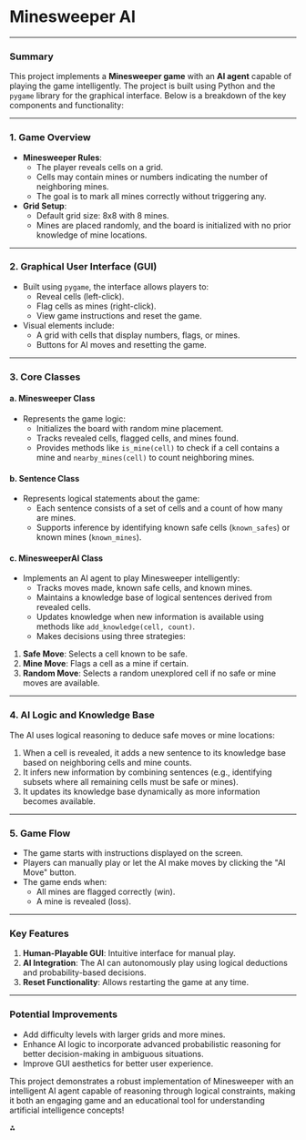# Minesweeper AI

---

### Summary

This project implements a **Minesweeper game** with an **AI agent** capable of playing the game intelligently. The project is built using Python and the `pygame` library for the graphical interface. Below is a breakdown of the key components and functionality:

---

### 1. **Game Overview**

- **Minesweeper Rules**:
    - The player reveals cells on a grid.
    - Cells may contain mines or numbers indicating the number of neighboring mines.
    - The goal is to mark all mines correctly without triggering any.
- **Grid Setup**:
    - Default grid size: 8x8 with 8 mines.
    - Mines are placed randomly, and the board is initialized with no prior knowledge of mine locations.

---

### 2. **Graphical User Interface (GUI)**

- Built using `pygame`, the interface allows players to:
    - Reveal cells (left-click).
    - Flag cells as mines (right-click).
    - View game instructions and reset the game.
- Visual elements include:
    - A grid with cells that display numbers, flags, or mines.
    - Buttons for AI moves and resetting the game.

---

### 3. **Core Classes**

#### a. **Minesweeper Class**

- Represents the game logic:
    - Initializes the board with random mine placement.
    - Tracks revealed cells, flagged cells, and mines found.
    - Provides methods like `is_mine(cell)` to check if a cell contains a mine and `nearby_mines(cell)` to count neighboring mines.


#### b. **Sentence Class**

- Represents logical statements about the game:
    - Each sentence consists of a set of cells and a count of how many are mines.
    - Supports inference by identifying known safe cells (`known_safes`) or known mines (`known_mines`).


#### c. **MinesweeperAI Class**

- Implements an AI agent to play Minesweeper intelligently:
    - Tracks moves made, known safe cells, and known mines.
    - Maintains a knowledge base of logical sentences derived from revealed cells.
    - Updates knowledge when new information is available using methods like `add_knowledge(cell, count)`.
    - Makes decisions using three strategies:

1. **Safe Move**: Selects a cell known to be safe.
2. **Mine Move**: Flags a cell as a mine if certain.
3. **Random Move**: Selects a random unexplored cell if no safe or mine moves are available.

---

### 4. **AI Logic and Knowledge Base**

The AI uses logical reasoning to deduce safe moves or mine locations:

1. When a cell is revealed, it adds a new sentence to its knowledge base based on neighboring cells and mine counts.
2. It infers new information by combining sentences (e.g., identifying subsets where all remaining cells must be safe or mines).
3. It updates its knowledge base dynamically as more information becomes available.

---

### 5. **Game Flow**

- The game starts with instructions displayed on the screen.
- Players can manually play or let the AI make moves by clicking the "AI Move" button.
- The game ends when:
    - All mines are flagged correctly (win).
    - A mine is revealed (loss).

---

### Key Features

1. **Human-Playable GUI**: Intuitive interface for manual play.
2. **AI Integration**: The AI can autonomously play using logical deductions and probability-based decisions.
3. **Reset Functionality**: Allows restarting the game at any time.

---

### Potential Improvements

- Add difficulty levels with larger grids and more mines.
- Enhance AI logic to incorporate advanced probabilistic reasoning for better decision-making in ambiguous situations.
- Improve GUI aesthetics for better user experience.

This project demonstrates a robust implementation of Minesweeper with an intelligent AI agent capable of reasoning through logical constraints, making it both an engaging game and an educational tool for understanding artificial intelligence concepts!

<div>⁂</div>

[^1]: https://ppl-ai-file-upload.s3.amazonaws.com/web/direct-files/32275748/c8b9b3cf-6d1e-4314-9e82-66d774479fca/paste.txt

[^2]: https://ppl-ai-file-upload.s3.amazonaws.com/web/direct-files/32275748/12499879-e130-4b9b-ae79-d50a5682d897/paste-2.txt
